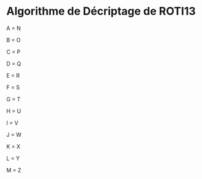 # Algorithme de Décriptage de ROTI13

A = N

B = O

C = P

D = Q

E = R

F = S

G = T

H = U

I = V

J = W

K = X

L = Y

M = Z

